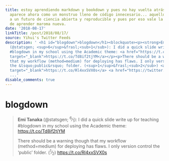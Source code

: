 ```yaml
---
title: estoy aprendiendo markdown y bookdown y pues no hay vuelta atrás... hasta Latex
  aparece ahora como un monstruo lleno de código innecesario... aquellos dos le apuestan
  a un futuro de ciencia abierta y reproducible y pues por eso vale la pena el esfuerzo
  de aprender maroma nueva.
date: '2018-08-17'
linkTitle: /post/2018/08/17/
source: Yihui's Twitter Feeds
description: ' <h1 id="blogdown">blogdown</h1><blockquote><p><strong>Emi Tanaka </strong>
  (@statsgen; <sup>6</sup>&frasl;<sub>1</sub>): I did a quick slide write up for teaching
  #blogdown in my school using the Academic theme: <a href="https://t.co/Td8if2tjYM"
  target="_blank">https://t.co/Td8if2tjYM</a></p><p>There should be a warning though
  that my workflow (method=medium) for deploying has flaws. I only version control
  the &lsquo;public&rsquo; folder. (<sup>1</sup>&frasl;<sub>2</sub>) <a href="https://t.co/Rl4xxSVX0s"
  target="_blank">https://t.co/Rl4xxSVX0s</a> <a href="https://twitter.com/xieyihui/status
  ...'
disable_comments: true
---
```

 <h1 id="blogdown">blogdown</h1><blockquote><p><strong>Emi Tanaka </strong> (@statsgen; <sup>6</sup>&frasl;<sub>1</sub>): I did a quick slide write up for teaching #blogdown in my school using the Academic theme: <a href="https://t.co/Td8if2tjYM" target="_blank">https://t.co/Td8if2tjYM</a></p><p>There should be a warning though that my workflow (method=medium) for deploying has flaws. I only version control the &lsquo;public&rsquo; folder. (<sup>1</sup>&frasl;<sub>2</sub>) <a href="https://t.co/Rl4xxSVX0s" target="_blank">https://t.co/Rl4xxSVX0s</a> <a href="https://twitter.com/xieyihui/status ...